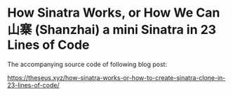 # How Sinatra Works, or How We Can 山寨 (Shanzhai) a mini Sinatra in 23 Lines of Code

The accompanying source code of following blog post:

https://theseus.xyz/how-sinatra-works-or-how-to-create-sinatra-clone-in-23-lines-of-code/
